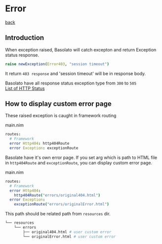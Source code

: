 Error
===
[back](../README.md)

## Introduction
When exception raised, Basolato will catch excepton and return Exception status response.  

```nim
raise newException(Error403, "session timeout")
```
It return `403 response` and 'session timeout' will be in response body.

Basolato have all response status exception type from `300` to `505`  
[List of HTTP Status](https://nim-lang.org/docs/httpcore.html#10)

## How to display custom error page
These raised exception is caught in framework routing

main.nim
```nim
routes:
  # Framework
  error Http404: http404Route
  error Exception: exceptionRoute
```

Basolate have it's own error page. If you set arg which is path to HTML file in `http404Route` and `exceptionRoute`, you can display custom error page.

main.nim
```nim
routes:
  # Framework
  error Http404:
    http404Route("errors/original404.html")
  error Exception:
    exceptionRoute("errors/originalError.html")
```
This path should be related path from `resources` dir.

```sh
└── resources
    └── errors
        ├── original404.html # user custom error
        └── originalError.html # user custom error
```